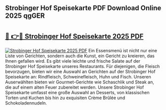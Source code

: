 ## Strobinger Hof Speisekarte PDF Download Online 2025 qgGER

# <h2><a href="http://gcbqsy.nevu.top/?p=Strobinger+Hof+Speisekarte">🔗 👉🔴 Strobinger Hof Speisekarte 2025 PDF</a></h2>

[![Strobinger Hof Speisekarte 2025 PDF](https://i.imgur.com/dBaPXMq.png)](http://gcbqsy.nevu.top/?p=Strobinger+Hof+Speisekarte)
Ein Essensmenü ist nicht nur eine Liste von Gerichten, sondern auch die Kunst, ein Gericht zu kreieren, das Ihnen gefallen wird. Es gibt viele leichte und frische Salate auf der Strobinger Hof Speisekarte unseres Restaurants. Für diejenigen, die Fleisch bevorzugen, bieten wir eine Auswahl an Gerichten auf der Strobinger Hof Speisekarte an: Rindfleisch, Schweinefleisch, Huhn und Fisch. Unseren Auserwählten bieten wir Gourmet-Gerichte wie Schaschlik und Steak an, die auf einem alten Feuer zubereitet werden. Unsere Strobinger Hof Speisekarte umfasst eine große Auswahl an Desserts, von klassischen Torten und Kuchen bis hin zu exquisiten Crème Brûlée und Schokoladennudeln.
